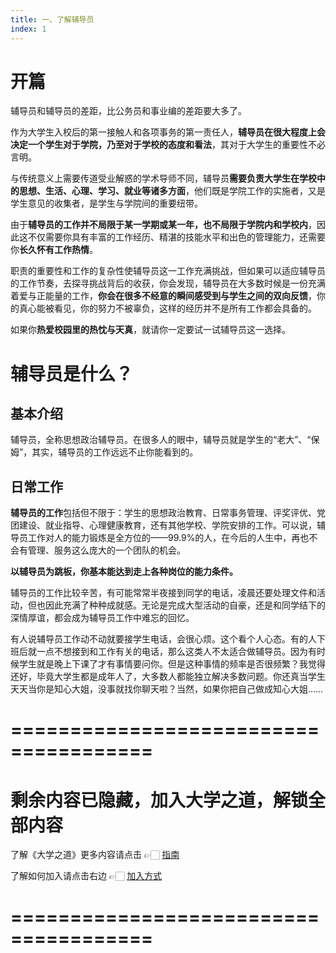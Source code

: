 ```yaml
---
title: 一、了解辅导员
index: 1
---
```


# 开篇

辅导员和辅导员的差距，比公务员和事业编的差距要大多了。

作为大学生入校后的第一接触人和各项事务的第一责任人，**辅导员在很大程度上会决定一个学生对于学院，乃至对于学校的态度和看法**，其对于大学生的重要性不必言明。

与传统意义上需要传道受业解惑的学术导师不同，辅导员**需要负责大学生在学校中的思想、生活、心理、学习、就业等诸多方面**，他们既是学院工作的实施者，又是学生意见的收集者，是学生与学院间的重要纽带。

由于**辅导员的工作并不局限于某一学期或某一年，也不局限于学院内和学校内**，因此这不仅需要你具有丰富的工作经历、精湛的技能水平和出色的管理能力，还需要你**长久怀有工作热情**。

职责的重要性和工作的复杂性使辅导员这一工作充满挑战，但如果可以适应辅导员的工作节奏，去探寻挑战背后的收获，你会发现，辅导员在大多数时候是一份充满着爱与正能量的工作，**你会在很多不经意的瞬间感受到与学生之间的双向反馈**，你的真心能被看见，你的努力不被辜负，这样的经历并不是所有工作都会具备的。

如果你**热爱校园里的热忱与天真**，就请你一定要试一试辅导员这一选择。

# **辅导员是什么？**

## **基本介绍**

辅导员，全称思想政治辅导员。在很多人的眼中，辅导员就是学生的“老大”、“保姆”，其实，辅导员的工作远远不止你能看到的。

## 日常工作

**辅导员的工作**包括但不限于：学生的思想政治教育、日常事务管理、评奖评优、党团建设、就业指导、心理健康教育，还有其他学校、学院安排的工作。可以说，辅导员工作对人的能力锻炼是全方位的——99.9%的人，在今后的人生中，再也不会有管理、服务这么庞大的一个团队的机会。

**以辅导员为跳板，你基本能达到走上各种岗位的能力条件。**

辅导员的工作比较辛苦，有可能常常半夜接到同学的电话，凌晨还要处理文件和活动，但也因此充满了种种成就感。无论是完成大型活动的自豪，还是和同学结下的深情厚谊，都会成为辅导员工作中难忘的回忆。

有人说辅导员工作动不动就要接学生电话，会很心烦。这个看个人心态。有的人下班后就一点不想接到和工作有关的电话，那么这类人不太适合做辅导员。因为有时候学生就是晚上下课了才有事情要问你。但是这种事情的频率是否很频繁？我觉得还好，毕竟大学生都是成年人了，大多数人都能独立解决多数问题。你还真当学生天天当你是知心大姐，没事就找你聊天啦？当然，如果你把自己做成知心大姐……

# ======================================

# 剩余内容已隐藏，加入大学之道，解锁全部内容

了解《大学之道》更多内容请点击 👉🏻 [指南](/pay/daxuezhidao)

了解如何加入请点击右边 👉🏻 [加入方式](/pay/jiaru)

# ======================================